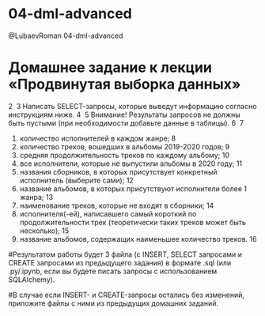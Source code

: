 # 04-dml-advanced
@LubaevRoman 
04-dml-advanced

# Домашнее задание к лекции «Продвинутая выборка данных»
2
​
3
Написать SELECT-запросы, которые выведут информацию согласно инструкциям ниже.
4
​
5
Внимание! Результаты запросов не должны быть пустыми (при необходимости добавьте данные в таблицы).
6
​
7
1. количество исполнителей в каждом жанре;
8
2. количество треков, вошедших в альбомы 2019-2020 годов;
9
3. средняя продолжительность треков по каждому альбому;
10
4. все исполнители, которые не выпустили альбомы в 2020 году;
11
5. названия сборников, в которых присутствует конкретный исполнитель (выберите сами);
12
6. название альбомов, в которых присутствуют исполнители более 1 жанра;
13
7. наименование треков, которые не входят в сборники;
14
8. исполнителя(-ей), написавшего самый короткий по продолжительности трек (теоретически таких треков может быть несколько);
15
9. название альбомов, содержащих наименьшее количество треков.
16

#Результатом работы будет 3 файла (с INSERT, SELECT запросами и CREATE запросами из предыдущего задания) в формате .sql (или .py/.ipynb, если вы будете писать запросы с использованием SQLAlchemy).  

#В случае если INSERT- и CREATE-запросы остались без изменений, приложите файлы c ними из предыдущих домашних заданий.

